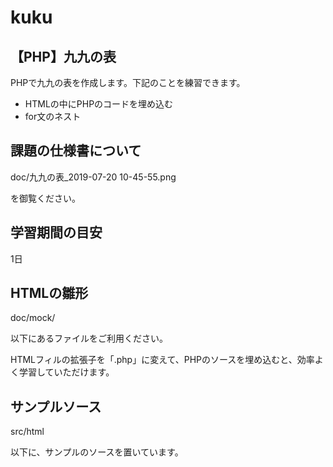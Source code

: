 # kuku

## 【PHP】九九の表

PHPで九九の表を作成します。下記のことを練習できます。
- HTMLの中にPHPのコードを埋め込む
- for文のネスト

## 課題の仕様書について

doc/九九の表_2019-07-20 10-45-55.png

を御覧ください。

## 学習期間の目安

1日

## HTMLの雛形

doc/mock/

以下にあるファイルをご利用ください。

HTMLフィルの拡張子を「.php」に変えて、PHPのソースを埋め込むと、効率よく学習していただけます。

## サンプルソース

src/html

以下に、サンプルのソースを置いています。
